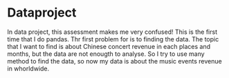 # Dataproject

In data project, this assessment makes me very confused! This is the first time that I do pandas. Thr first problem for is to finding the data. The topic that I want to find is about Chinese concert revenue in each places and months, but the data are not enougth to analyse. So I try to use many method to find the data, so now my data is about the music events revenue in whorldwide.
